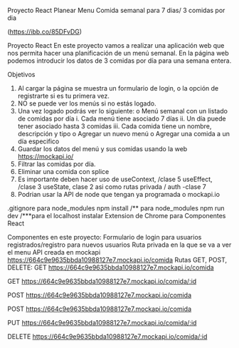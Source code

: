 Proyecto React
Planear Menu Comida semanal para 7 dias/ 3 comidas por dia

(https://ibb.co/85DFvDG)

Proyecto React En este proyecto vamos a realizar una aplicación web que nos permita hacer una planificación de un menú semanal. En la página web podemos introducir los datos de 3 comidas por día para una semana entera.

Objetivos

1. Al cargar la página se muestra un formulario de login, o la opción de registrarte si es tu primera vez.
2. NO se puede ver los menús si no estás logado.
3. Una vez logado podrás ver lo siguiente:
   o Menú semanal con un listado de comidas por día
   i. Cada menú tiene asociado 7 días
   ii. Un día puede tener asociado hasta 3 comidas
   iii. Cada comida tiene un nombre, descripción y tipo
   o Agregar un nuevo menú
   o Agregar una comida a un día especifico
4. Guardar los datos del menú y sus comidas usando la web https://mockapi.io/
5. Filtrar las comidas por día.
6. Eliminar una comida con splice
7. Es importante deben hacer uso de
   useContext, /clase 5
   useEffect, /clase 3
   useState, clase 2
   asi como rutas privada / auth -clase 7
8. Podrian usar la API de node que tengan ya programada o mockapi.io

.gitignore para node_modules
npm install /** para node_modules
npm run dev /\***para el localhost
instalar Extension de Chrome para Componentes React

Componentes en este proyecto:
Formulario de login para usuarios registrados/registro para nuevos usuarios
Ruta privada en la que se va a ver el menu
API creada en mockapi https://664c9e9635bbda10988127e7.mockapi.io/comida
Rutas GET, POST, DELETE: GET https://664c9e9635bbda10988127e7.mockapi.io/comida

GET https://664c9e9635bbda10988127e7.mockapi.io/comida/:id

POST https://664c9e9635bbda10988127e7.mockapi.io/comida

POST https://664c9e9635bbda10988127e7.mockapi.io/comida

PUT https://664c9e9635bbda10988127e7.mockapi.io/comida/:id

DELETE https://664c9e9635bbda10988127e7.mockapi.io/comida/:id
